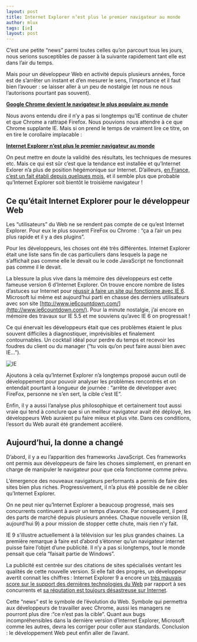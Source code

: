 ```yaml
---
layout: post
title: Internet Explorer n’est plus le premier navigateur au monde
author: mlux
tags: [ie]
layout: post
---
```


C’est une petite “news” parmi toutes celles qu’on parcourt tous les jours, nous serions susceptibles de passer à la suivante rapidement tant elle est dans l’air du temps.

Mais pour un développeur Web en activité depuis plusieurs années, force est de s’arrêter un instant et d’en mesurer le sens, l’importance et il faut bien l’avouer : se laisser aller à un peu de nostalgie (et nous ne nous l’autorisons pourtant pas souvent).

[**Google Chrome devient le navigateur le plus populaire au monde**](http://www.developpez.com/actu/46422/Google-Chrome-devient-le-navigateur-le-plus-populaire-au-monde-avec-un-tiers-de-part-de-marche-selon-StatCounter/)

Nous avons entendu dire il n’y a pas si longtemps qu’IE continue de chuter et que Chrome a rattrapé Firefox. Nous pouvions nous attendre à ce que Chrome supplante IE. Mais si on prend le temps de vraiment lire ce titre, on en tire le corollaire implacable :

[**Internet Explorer n’est plus le premier navigateur au monde**](http://gs.statcounter.com/)

On peut mettre en doute la validité des résultats, les techniques de mesures etc. Mais ce qui est sûr c’est que la tendance est installée et qu’Internet Exlorer n’a plus de position hégémonique sur Internet. D’ailleurs, [en France, c’est un fait établi depuis quelques mois](http://gs.statcounter.com/), et il semble plus que probable qu’Internet Explorer soit bientôt le troisième navigateur !

Ce qu’était Internet Explorer pour le développeur Web
-----------------------------------------------------

Les “utilisateurs” du Web ne se rendent pas compte de ce qu’est Internet Explorer. Pour eux le plus souvent FireFox ou Chrome : “ça a l’air un peu plus rapide et il y a des plugins”.

Pour les développeurs, les choses ont été très différentes. Internet Explorer était une liste sans fin de cas particuliers dans lesquels la page ne s’affichait pas comme elle le devait ou le code JavaScript ne fonctionnait pas comme il le devait.

La blessure la plus vive dans la mémoire des développeurs est cette fameuse version 6 d’Internet Explorer. On trouve encore nombre de listes d’astuces sur Internet pour [réussir à faire un site qui fonctionne avec IE 6](http://sixrevisions.com/web-development/definitive-guide-to-taming-the-ie6-beast/). Microsoft lui même est aujourd’hui parti en chasse des derniers utilisateurs avec son site [http://www.ie6countdown.com/](http://www.ie6countdown.com/). Pour la minute nostalgie, j’ai encore en mémoire des travaux sur IE 5.5 et me souviens qu’avec IE 6 on progressait !

Ce qui énervait les développeurs était que ces problèmes étaient le plus souvent difficiles à diagnostiquer, imprévisibles et finalement contournables. Un cocktail idéal pour perdre du temps et recevoir les foudres du client ou du manager (“tu vois qu’on peut faire aussi bien avec IE...”).

![IE](http://blog.zenika.com/public/Billet_0372/ie.jpg)

Ajoutons à cela qu’Internet Explorer n’a longtemps proposé aucun outil de développement pour pouvoir analyser les problèmes rencontrés et on entendait pourtant à longueur de journée : “arrête de développer avec FireFox, personne ne s’en sert, la cible c’est IE”.

Enfin, il y a aussi l’analyse plus philosophique et certainement tout aussi vraie qui tend à conclure que si un meilleur navigateur avait été déployé, les développeurs Web auraient pu faire mieux et plus vite. Dans ces conditions, l’essort du Web aurait été grandement accéleré.

Aujourd’hui, la donne a changé
------------------------------

D’abord, il y a eu l’apparition des frameworks JavaScript. Ces frameworks ont permis aux développeurs de faire les choses simplement, en prenant en charge de manipuler le navigateur pour que cela fonctionne comme prévu.

L’émergence des nouveaux navigateurs performants a permis de faire des sites bien plus riches. Progressivement, il n’a plus été possible de ne cibler qu’Internet Explorer.

On ne peut nier qu’Internet Explorer a beaucoup progressé, mais ses concurrents continuent à avoir un temps d’avance. Par consequent, il perd des parts de marché depuis plusieurs années. Chaque nouvelle version (8, aujourd’hui 9) a pour mission de stopper cette chute, mais rien n’y fait.

IE 9 s’illustre actuellement à la télévision sur les plus grandes chaines. La première remarque à faire est d’abord s’étonner qu’un navigateur internet puisse faire l’objet d’une publicité. Il n’y a pas si longtemps, tout le monde pensait que cela “faisait partie de Windows”.

La publicité est centrée sur des citations de sites spécialisés ventant les qualités de cette nouvelle version. Si elle fait des progrès, un développeur avertit connait les chiffres : Internet Explorer 9 a encore un [très mauvais score sur le support des dernières technologies du Web](http://html5test.com/results/desktop.html) par rapport à ses concurrents et [sa réputation est toujours désastreuse sur Internet](http://www.whatdoestheinternetthink.net/internet%20explorer%209).

Cette “news” est le symbole de l’évolution du Web. Symbole qui permettra aux développeurs de travailler avec Chrome, aussi les managers ne pourront plus dire :“ce n’est pas la cible”. Quant aux bugs incompréhensibles dans la dernière version d’Internet Explorer, Microsoft comme les autres, devra les corriger pour coller aux standards. Conclusion : le développement Web peut enfin aller de l’avant.